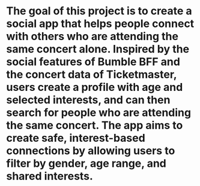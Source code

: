 # The goal of this project is to create a social app that helps people connect with others who are attending the same concert alone. Inspired by the social features of Bumble BFF and the concert data of Ticketmaster, users create a profile with age and selected interests, and can then search for people who are attending the same concert. The app aims to create safe, interest-based connections by allowing users to filter by gender, age range, and shared interests. 
